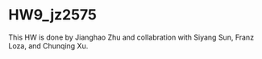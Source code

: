 # HW9_jz2575
This HW is done by Jianghao Zhu and collabration with Siyang Sun, Franz Loza, and Chunqing Xu.

